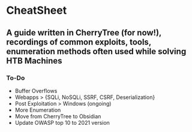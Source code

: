 # CheatSheet

## A guide written in CherryTree (for now!), recordings of common exploits, tools, enumeration methods often used while solving HTB Machines

### To-Do
* Buffer Overflows
* Webapps > {SQLi, NoSQLi, SSRF, CSRF, Deserialization}
* Post Exploitation > Windows (ongoing) 
* More Enumeration
* Move from CherryTree to Obsidian
* Update OWASP top 10 to 2021 version
